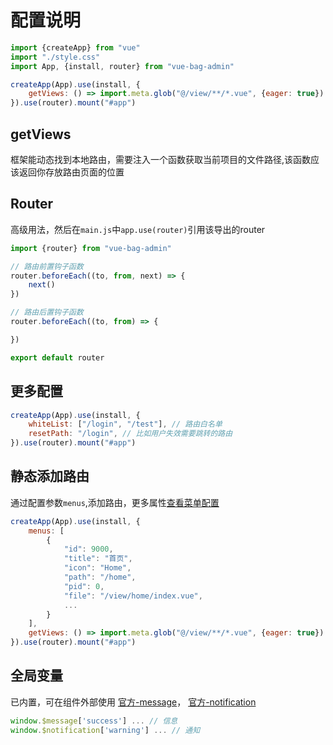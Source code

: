 # 配置说明

```javascript
import {createApp} from "vue"
import "./style.css"
import App, {install, router} from "vue-bag-admin"

createApp(App).use(install, {
    getViews: () => import.meta.glob("@/view/**/*.vue", {eager: true})
}).use(router).mount("#app")
```

## getViews

框架能动态找到本地路由，需要注入一个函数获取当前项目的文件路径,该函数应该返回你存放路由页面的位置

## Router

高级用法，然后在`main.js`中`app.use(router)`引用该导出的router

```javascript
import {router} from "vue-bag-admin"

// 路由前置钩子函数
router.beforeEach((to, from, next) => {
    next()
})

// 路由后置钩子函数
router.beforeEach((to, from) => {

})

export default router
```

## 更多配置

```javascript
createApp(App).use(install, {
    whiteList: ["/login", "/test"], // 路由白名单
    resetPath: "/login", // 比如用户失效需要跳转的路由
}).use(router).mount("#app")
```

## 静态添加路由

通过配置参数`menus`,添加路由，更多属性[查看菜单配置](/guide/menu.html#菜单配置)

```javascript
createApp(App).use(install, {
    menus: [
        {
            "id": 9000,
            "title": "首页",
            "icon": "Home",
            "path": "/home",
            "pid": 0,
            "file": "/view/home/index.vue",
            ...
        }
    ],
    getViews: () => import.meta.glob("@/view/**/*.vue", {eager: true})
}).use(router).mount("#app")
```

## 全局变量
已内置，可在组件外部使用
[官方-message](https://www.naiveui.com/zh-CN/os-theme/components/message)，
[官方-notification](https://www.naiveui.com/zh-CN/os-theme/components/notification)
```javascript
window.$message['success'] ... // 信息
window.$notification['warning'] ... // 通知
```

